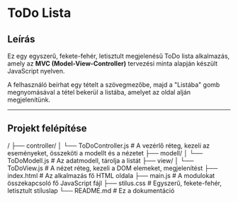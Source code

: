 # ToDo Lista

## Leírás

Ez egy egyszerű, fekete-fehér, letisztult megjelenésű ToDo lista alkalmazás, amely az **MVC (Model-View-Controller)** tervezési minta alapján készült JavaScript nyelven.

A felhasználó beírhat egy tételt a szövegmezőbe, majd a "Listába" gomb megnyomásával a tétel bekerül a listába, amelyet az oldal alján megjelenítünk.

---

## Projekt felépítése

/
├── controller/
│ └── ToDoController.js # A vezérlő réteg, kezeli az eseményeket, összeköti a modellt és a nézetet
├── modell/
│ └── ToDoModell.js # Az adatmodell, tárolja a listát
├── view/
│ └── ToDoView.js # A nézet réteg, kezeli a DOM elemeket, megjelenítést
├── index.html # Az alkalmazás fő HTML oldala
├── main.js # A modulokat összekapcsoló fő JavaScript fájl
├── stilus.css # Egyszerű, fekete-fehér, letisztult stíluslap
└── README.md # Ez a dokumentáció
